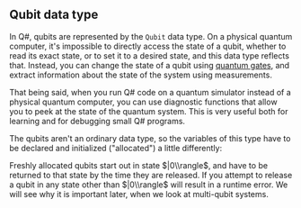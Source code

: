 ## Qubit data type

In Q#, qubits are represented by the `Qubit` data type. On a physical quantum computer, it's impossible to directly access the state of a qubit, whether to read its exact state, or to set it to a desired state, and this data type reflects that. Instead, you can change the state of a qubit using [quantum gates](../SingleQubitGates/SingleQubitGates.ipynb), and extract information about the state of the system using measurements.

That being said, when you run Q# code on a quantum simulator instead of a physical quantum computer, you can use diagnostic functions that allow you to peek at the state of the quantum system. This is very useful both for learning and for debugging small Q# programs.

The qubits aren't an ordinary data type, so the variables of this type have to be declared and initialized ("allocated") a little differently:

Freshly allocated qubits start out in state $|0\\rangle$, and have to be returned to that state by the time they are released. If you attempt to release a qubit in any state other than $|0\\rangle$ will result in a runtime error. We will see why it is important later, when we look at multi-qubit systems.
